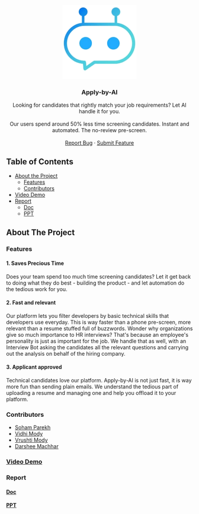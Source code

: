<p align="center">
  <img src="./public/images/logo/logo.png" width="200" alt="Logo">

  <h3 align="center">Apply-by-AI</h3>
  <p align="center">
    Looking for candidates that rightly match your job requirements?
    Let AI handle it for you.
    <br/>
    <br/>
    Our users spend around 50% less time screening candidates.
    Instant and automated. The no-review pre-screen.
    <br />
    <br />
    <a href="https://github.com/und3fined-v01d/apply-by-ai/issues">Report Bug</a>
    ·
    <a href="https://github.com/und3fined-v01d/apply-by-ai/issues">Submit Feature</a>
  </p>
</p>

<!-- TABLE OF CONTENTS -->

## Table of Contents

- [About the Project](#about-the-project)
  - [Features](#features)
  - [Contributors](#contributors)
- [Video Demo](#video-demo)
- [Report](#report)
  - [Doc](#doc)
  - [PPT](#ppt)

## About The Project

<!--
[![Product Name Screen Shot][product-screenshot]](https://example.com)
-->

### Features

#### 1. Saves Precious Time

Does your team spend too much time screening candidates? Let it get back to doing what they do best - building the product - and let automation do the tedious work for you.

#### 2. Fast and relevant

Our platform lets you filter developers by basic technical skills that developers use everyday. This is way faster than a phone pre-screen, more relevant than a resume stuffed full of buzzwords. Wonder why organizations give so much importance to HR interviews? That's because an employee's personality is just as important for the job. We handle that as well, with an Interview Bot asking the candidates all the relevant questions and carrying out the analysis on behalf of the hiring company.

#### 3. Applicant approved

Technical candidates love our platform. Apply-by-AI is not just fast, it is way more fun than sending plain emails. We understand the tedious part of uploading a resume and managing one and help you offload it to your platform.

### Contributors

- [Soham Parekh](https://github.com/und3fined-v01d)
- [Vidhi Mody](https://github.com/vidhi-mody)
- [Vrushti Mody](https://github.com/vrushti-mody)
- [Darshee Machhar](https://github.com/darshee-m)

### [Video Demo](https://drive.google.com/file/d/1IDnrizsFUQvXgshlC3mi2MEtfuRhRrdx/view?usp=drivesdk)

### Report

#### [Doc](https://github.com/SmartPracticeschool/SBSPS-Challenge-875-AI-Recruiter-Shortlist-a-Suitable-candidate-for-specific-Job-Role/blob/master/Report.docx)

#### [PPT](https://github.com/SmartPracticeschool/SBSPS-Challenge-875-AI-Recruiter-Shortlist-a-Suitable-candidate-for-specific-Job-Role/blob/master/project.pptx)


